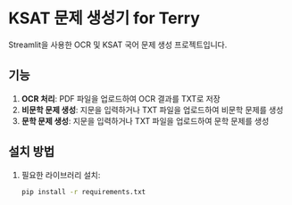# KSAT 문제 생성기 for Terry

Streamlit을 사용한 OCR 및 KSAT 국어 문제 생성 프로젝트입니다.

## 기능
1. **OCR 처리**: PDF 파일을 업로드하여 OCR 결과를 TXT로 저장
2. **비문학 문제 생성**: 지문을 입력하거나 TXT 파일을 업로드하여 비문학 문제를 생성
3. **문학 문제 생성**: 지문을 입력하거나 TXT 파일을 업로드하여 문학 문제를 생성

## 설치 방법
1. 필요한 라이브러리 설치:
   ```bash
   pip install -r requirements.txt